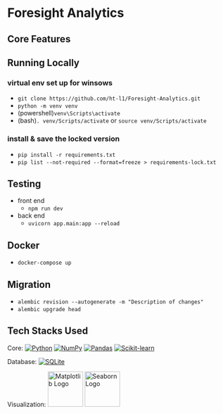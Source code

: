 # Foresight Analytics

## Core Features

## Running Locally
### virtual env set up for winsows
- `git clone https://github.com/ht-l1/Foresight-Analytics.git`
- `python -m venv venv`
- (powershell)`venv\Scripts\activate`
- (bash)`. venv/Scripts/activate` or `source venv/Scripts/activate`

### install & save the locked version
- `pip install -r requirements.txt`
- `pip list --not-required --format=freeze > requirements-lock.txt`

## Testing
- front end
    - `npm run dev`
- back end
    -  `uvicorn app.main:app --reload`

## Docker 
- `docker-compose up`

## Migration
- `alembic revision --autogenerate -m "Description of changes"`
- `alembic upgrade head`

## Tech Stacks Used
<!-- https://github.com/inttter/md-badges -->
Core: 
[![Python](https://img.shields.io/badge/Python-3776AB?logo=python&logoColor=fff)](#)
[![NumPy](https://img.shields.io/badge/NumPy-4DABCF?logo=numpy&logoColor=fff)](#)
[![Pandas](https://img.shields.io/badge/Pandas-150458?logo=pandas&logoColor=fff)](#)
[![Scikit-learn](https://img.shields.io/badge/-scikit--learn-%23F7931E?logo=scikit-learn&logoColor=white)](#)

Database:
[![SQLite](https://img.shields.io/badge/SQLite-%2307405e.svg?logo=sqlite&logoColor=white)](#)

Visualization: <img src="https://matplotlib.org/_static/logo2.svg" width="80" alt="Matplotlib Logo">
<img src="https://raw.githubusercontent.com/mwaskom/seaborn/master/doc/_static/logo-wide-lightbg.svg" width="80" alt="Seaborn Logo">
<!-- [![Matplotlib](https://custom-icon-badges.demolab.com/badge/Matplotlib-71D291?logo=matplotlib&logoColor=fff)](#) -->
